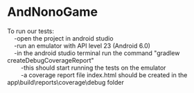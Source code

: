 # AndNonoGame<br />

To run our tests:<br />
&nbsp;&nbsp;&nbsp;&nbsp;-open the project in android studio<br />
&nbsp;&nbsp;&nbsp;&nbsp;-run an emulator with API level 23 (Android 6.0)<br />
&nbsp;&nbsp;&nbsp;&nbsp;-in the android studio terminal run the command "gradlew createDebugCoverageReport"<br />
&nbsp;&nbsp;&nbsp;&nbsp;&nbsp;&nbsp;&nbsp;&nbsp;-this should start running the tests on the emulator<br />
&nbsp;&nbsp;&nbsp;&nbsp;&nbsp;&nbsp;&nbsp;&nbsp;-a coverage report file index.html should be created in the app\build\reports\coverage\debug folder
